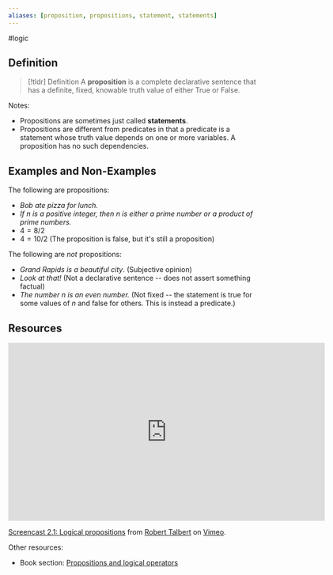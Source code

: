 ```yaml
---
aliases: [proposition, propositions, statement, statements]
--- 
```


#logic

## Definition 

> [!tldr] Definition
> A **proposition** is a complete declarative sentence that has a definite, fixed, knowable truth value of either True or False. 

Notes: 
- Propositions are sometimes just called **statements**. 
- Propositions are different from predicates in that a predicate is a statement whose truth value depends on one or more variables. A proposition has no such dependencies. 


## Examples and Non-Examples

The following are propositions: 
- *Bob ate pizza for lunch.*
- *If $n$ is a positive integer, then $n$ is either a prime number or a product of prime numbers.* 
- $4 = 8/2$
- $4 = 10/2$ (The proposition is false, but it's still a proposition)

The following are *not* propositions: 
- *Grand Rapids is a beautiful city*. (Subjective opinion)
- *Look at that!* (Not a declarative sentence -- does not assert something factual)
- *The number $n$ is an even number.* (Not fixed -- the statement is true for some values of $n$ and false for others. This is instead a predicate.)



## Resources 

<iframe src="https://player.vimeo.com/video/585874236?h=ac08503df2" width="640" height="360" frameborder="0" allow="autoplay; fullscreen; picture-in-picture" allowfullscreen></iframe>
<p><a href="https://vimeo.com/585874236">Screencast 2.1: Logical propositions</a> from <a href="https://vimeo.com/user132700952">Robert Talbert</a> on <a href="https://vimeo.com">Vimeo</a>.</p>

Other resources: 
- Book section: [Propositions and logical operators](https://math.libretexts.org/Bookshelves/Combinatorics_and_Discrete_Mathematics/Applied_Discrete_Structures_(Doerr_and_Levasseur)/03%3A_Logic/3.01%3A_Propositions_and_Logical_Operators) 
